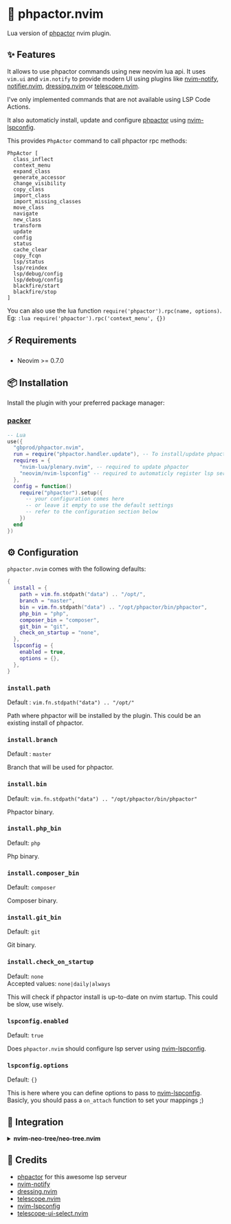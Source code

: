 # 🐘 phpactor.nvim

Lua version of [phpactor](https://github.com/phpactor/phpactor) nvim plugin.

## ✨ Features

It allows to use phpactor commands using new neovim lua api. It uses `vim.ui`
and `vim.notify` to provide modern UI using plugins like [nvim-notify](https://github.com/rcarriga/nvim-notify), [notifier.nvim](https://github.com/vigoux/notifier.nvim),
[dressing.nvim](https://github.com/stevearc/dressing.nvim) or [telescope.nvim](https://github.com/nvim-telescope/telescope.nvim).

I've only implemented commands that are not available using LSP Code Actions.

It also automaticly install, update and configure [phpactor](https://github.com/phpactor/phpactor)
using [nvim-lspconfig](https://github.com/neovim/nvim-lspconfig).

This provides `PhpActor` command to call phpactor rpc methods:

```
PhpActor [
  class_inflect
  context_menu
  expand_class
  generate_accessor
  change_visibility
  copy_class
  import_class
  import_missing_classes
  move_class
  navigate
  new_class
  transform
  update
  config
  status
  cache_clear
  copy_fcqn
  lsp/status
  lsp/reindex
  lsp/debug/config
  lsp/debug/config
  blackfire/start
  blackfire/stop
]
```

You can also use the lua function `require('phpactor').rpc(name, options)`.
Eg: `:lua require('phpactor').rpc('context_menu', {})`

## ⚡️ Requirements

- Neovim >= 0.7.0

## 📦 Installation

Install the plugin with your preferred package manager:

### [packer](https://github.com/wbthomason/packer.nvim)

```lua
-- Lua
use({
  "gbprod/phpactor.nvim",
  run = require("phpactor.handler.update"), -- To install/update phpactor when installing this plugin
  requires = {
    "nvim-lua/plenary.nvim", -- required to update phpactor
    "neovim/nvim-lspconfig" -- required to automaticly register lsp serveur
  },
  config = function()
    require("phpactor").setup({
      -- your configuration comes here
      -- or leave it empty to use the default settings
      -- refer to the configuration section below
    })
  end
})
```

## ⚙️ Configuration

`phpactor.nvim` comes with the following defaults:

```lua
{
  install = {
    path = vim.fn.stdpath("data") .. "/opt/",
    branch = "master",
    bin = vim.fn.stdpath("data") .. "/opt/phpactor/bin/phpactor",
    php_bin = "php",
    composer_bin = "composer",
    git_bin = "git",
    check_on_startup = "none",
  },
  lspconfig = {
    enabled = true,
    options = {},
  },
}
```

### `install.path`

Default : `vim.fn.stdpath("data") .. "/opt/"`

Path where phpactor will be installed by the plugin. This could be an existing
install of phpactor.

### `install.branch`

Default : `master`

Branch that will be used for phpactor.

### `install.bin`

Default: `vim.fn.stdpath("data") .. "/opt/phpactor/bin/phpactor"`

Phpactor binary.

### `install.php_bin`

Default: `php`

Php binary.

### `install.composer_bin`

Default: `composer`

Composer binary.

### `install.git_bin`

Default: `git`

Git binary.

### `install.check_on_startup`

Default: `none`  
Accepted values: `none|daily|always`

This will check if phpactor install is up-to-date on nvim startup. This could be
slow, use wisely.

### `lspconfig.enabled`

Default: `true`

Does `phpactor.nvim` should configure lsp server using [nvim-lspconfig](https://github.com/neovim/nvim-lspconfig/).

### `lspconfig.options`

Default: `{}`

This is here where you can define options to pass to [nvim-lspconfig](https://github.com/neovim/nvim-lspconfig/).
Basicly, you should pass a `on_attach` function to set your mappings ;)

## 🤝 Integration

<details>
<summary><b>nvim-neo-tree/neo-tree.nvim</b></summary>

This plugin works out-of-the-box with [nvim-neo-tree/neo-tree.nvim](https://github.com/nvim-neo-tree/neo-tree.nvim).
If you execute a `PhpActor navigate` command on a file/folder in neo-tree, it will use this file as source.

Eg. If you run `PhpActor new_class` in a neo-tree buffer, this will create a new class inside the folder you are in.

</details>

## 🎉 Credits

- [phpactor](https://github.com/phpactor/phpactor) for this awesome lsp serveur
- [nvim-notify](https://github.com/rcarriga/nvim-notify)
- [dressing.nvim](https://github.com/stevearc/dressing.nvim)
- [telescope.nvim](https://github.com/nvim-telescope/telescope.nvim)
- [nvim-lspconfig](https://github.com/neovim/nvim-lspconfig/)
- [telescope-ui-select.nvim](https://github.com/nvim-telescope/telescope-ui-select.nvim)
